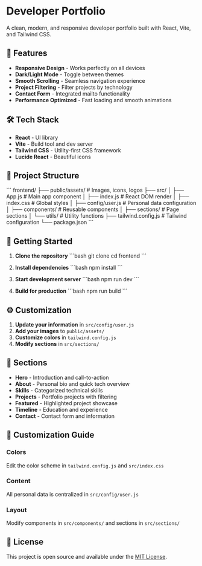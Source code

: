 # Developer Portfolio

A clean, modern, and responsive developer portfolio built with React, Vite, and Tailwind CSS.

## 🚀 Features

- **Responsive Design** - Works perfectly on all devices
- **Dark/Light Mode** - Toggle between themes
- **Smooth Scrolling** - Seamless navigation experience
- **Project Filtering** - Filter projects by technology
- **Contact Form** - Integrated mailto functionality
- **Performance Optimized** - Fast loading and smooth animations

## 🛠️ Tech Stack

- **React** - UI library
- **Vite** - Build tool and dev server
- **Tailwind CSS** - Utility-first CSS framework
- **Lucide React** - Beautiful icons

## 📁 Project Structure

\`\`\`
frontend/
├── public/assets/          # Images, icons, logos
├── src/
│   ├── App.js             # Main app component
│   ├── index.js           # React DOM render
│   ├── index.css          # Global styles
│   ├── config/user.js     # Personal data configuration
│   ├── components/        # Reusable components
│   ├── sections/          # Page sections
│   └── utils/             # Utility functions
├── tailwind.config.js     # Tailwind configuration
└── package.json
\`\`\`

## 🚀 Getting Started

1. **Clone the repository**
   \`\`\`bash
   git clone <your-repo-url>
   cd frontend
   \`\`\`

2. **Install dependencies**
   \`\`\`bash
   npm install
   \`\`\`

3. **Start development server**
   \`\`\`bash
   npm run dev
   \`\`\`

4. **Build for production**
   \`\`\`bash
   npm run build
   \`\`\`

## ⚙️ Customization

1. **Update your information** in `src/config/user.js`
2. **Add your images** to `public/assets/`
3. **Customize colors** in `tailwind.config.js`
4. **Modify sections** in `src/sections/`

## 📱 Sections

- **Hero** - Introduction and call-to-action
- **About** - Personal bio and quick tech overview
- **Skills** - Categorized technical skills
- **Projects** - Portfolio projects with filtering
- **Featured** - Highlighted project showcase
- **Timeline** - Education and experience
- **Contact** - Contact form and information

## 🎨 Customization Guide

### Colors
Edit the color scheme in `tailwind.config.js` and `src/index.css`

### Content
All personal data is centralized in `src/config/user.js`

### Layout
Modify components in `src/components/` and sections in `src/sections/`

## 📄 License

This project is open source and available under the [MIT License](LICENSE).
